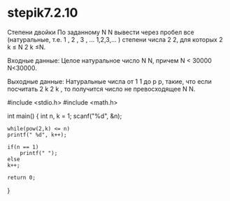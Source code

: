 # stepik7.2.10

Степени двойки 
По заданному 
N
N вывести через пробел все (натуральные, т.е. 
1
,
2
,
3
,
…
1,2,3,… ) степени числа 
2
2, для которых 
2
k
≤
N
2 
k
 ≤N.

Входные данные:
Целое натуральное число 
N
N, причем 
N
<
30000
N<30000.

Выходные данные: 
Натуральные числа от 
1
1 до 
p
p, такие, что если посчитать 
2
k
2 
k
 , то получится число не превосходящее 
N
N.


#include <stdio.h>
#include <math.h>

int main()
{
    int n, k = 1;
    scanf("%d", &n);

    while(pow(2,k) <= n)
    printf(" %d", k++);
    
    if(n == 1)
        printf(" ");
    else 
    k++;
    
    return 0;
}
